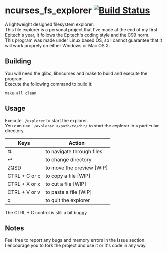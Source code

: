 # ncurses_fs_explorer [![Build Status](https://travis-ci.org/equals215/ncurses_fs_explorer.svg?branch=master)](https://travis-ci.org/equals215/ncurses_fs_explorer)
A lightweight designed filesystem explorer.\
This file explorer is a personal project that I've made at the end of my first Epitech's year, It follows the Epitech's coding style and the C99 norm.\
This program was made under Linux based OS, so I cannot guarantee that it will work proprely on either Windows or Mac OS X.

## Building
You will need the glibc, libncurses and make to build and execute the program.\
Execute the following command to build it:

    make all clean

## Usage
Execute `./explorer` to start the explorer.\
You can use `./explorer a/path/to/dir/` to start the explorer in a particular directory.

|Keys|Action
|--|--|
| ⇅ | to navigate through files |
| ↵ |to change directory|
| ZQSD | to move the preview [WIP] |
|CTRL + C or c | to copy a file [WIP] |
|CTRL + X or x | to cut a file [WIP] |
|CTRL + V or v | to paste a file [WIP] |
| q | to quit the explorer

The CTRL + C control is still a bit buggy

## Notes
Feel free to report any bugs and memory errors in the Issue section.\
I encourage you to fork the project and use it or it's code in any way.
